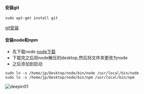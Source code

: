#### 安装git
```
sudo apt-get install git
```
[git安装](https://git-scm.com/download/linux)

#### 安装node和npm 
- 先下载node
[node下载](https://nodejs.org/zh-cn/)
- 下载完之后将node解压的desktop,然后将文件夹更改为node
- 之后添加到启动
```
sudo ln -s /home/jp/Desktop/node/bin/node /usr/local/bin/node
sudo ln -s /home/jp/Desktop/node/bin/npm /usr/local/bin/npm
```
![deepin01](https://github.com/easterCat/easter_php/blob/master/php-practice/linux/deepin/deepin01.png?raw=true)